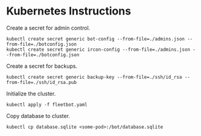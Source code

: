 # Kubernetes Instructions

Create a secret for admin control. 
```
kubectl create secret generic bot-config --from-file=./admins.json --from-file=./botconfig.json
kubectl create secret generic ircon-config --from-file=./admins.json --from-file=./botconfig.json
```

Create a secret for backups. 
```
kubectl create secret generic backup-key --from-file=./ssh/id_rsa --from-file=./ssh/id_rsa.pub
```

Initialize the cluster. 
```
kubectl apply -f fleetbot.yaml
```

Copy database to cluster. 
```
kubectl cp database.sqlite <some-pod>:/bot/database.sqlite
```